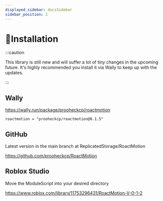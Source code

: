```yaml
---
displayed_sidebar: docsSidebar
sidebar_position: 2
---
```


# 📁Installation

:::caution

This library is still new and will suffer a lot of tiny changes in the upcoming future. It's highly recommended you install it via Wally to keep up with the updates.

:::

## Wally

https://wally.run/package/prooheckcp/roactmotion
```
roactmotion = "prooheckcp/roactmotion@0.1.5"
```

## GitHub
Latest version in the main branch at ReplicatedStorage/RoactMotion

https://github.com/prooheckcp/RoactMotion

## Roblox Studio
Move the ModuleScript into your desired directory

https://www.roblox.com/library/11753296431/RoactMotion-V-0-1-2
